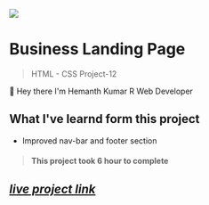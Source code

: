 ![](https://img.shields.io/badge/Live%20Project%2012-Business%20Landing%20Page-brightgreen)

# Business Landing Page

> HTML - CSS Project-12

🙌 Hey there I'm Hemanth Kumar R Web Developer

## What I've learnd form this project

- Improved nav-bar and footer section

> #### This project took 6 hour to complete

## _[live project link](https://courageous-pixie-a706fe.netlify.app "HTML-CSS_Project-12")_
